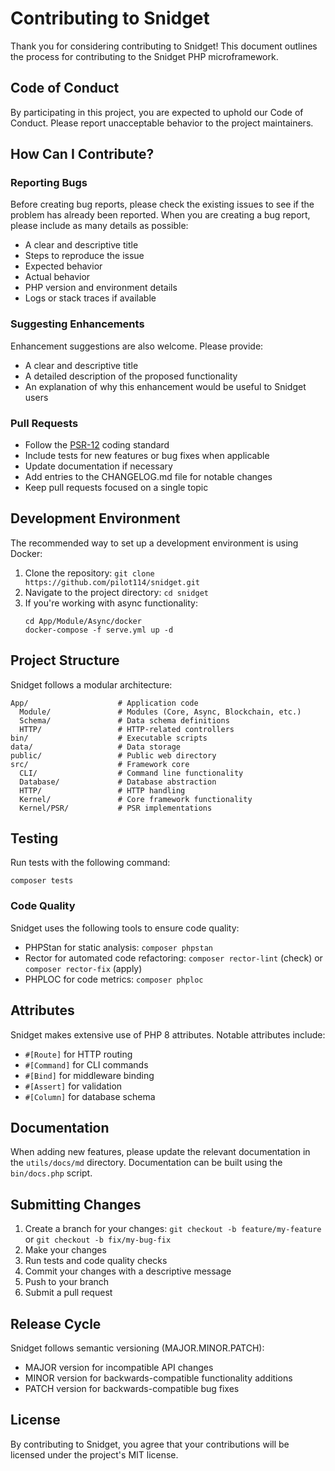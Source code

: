 # Contributing to Snidget

Thank you for considering contributing to Snidget! This document outlines the process for contributing to the Snidget PHP microframework.

## Code of Conduct

By participating in this project, you are expected to uphold our Code of Conduct. Please report unacceptable behavior to the project maintainers.

## How Can I Contribute?

### Reporting Bugs

Before creating bug reports, please check the existing issues to see if the problem has already been reported. When you are creating a bug report, please include as many details as possible:

* A clear and descriptive title
* Steps to reproduce the issue
* Expected behavior
* Actual behavior
* PHP version and environment details
* Logs or stack traces if available

### Suggesting Enhancements

Enhancement suggestions are also welcome. Please provide:

* A clear and descriptive title
* A detailed description of the proposed functionality
* An explanation of why this enhancement would be useful to Snidget users

### Pull Requests

* Follow the [PSR-12](https://www.php-fig.org/psr/psr-12/) coding standard
* Include tests for new features or bug fixes when applicable
* Update documentation if necessary
* Add entries to the CHANGELOG.md file for notable changes
* Keep pull requests focused on a single topic

## Development Environment

The recommended way to set up a development environment is using Docker:

1. Clone the repository: `git clone https://github.com/pilot114/snidget.git`
2. Navigate to the project directory: `cd snidget`
3. If you're working with async functionality:
   ```
   cd App/Module/Async/docker
   docker-compose -f serve.yml up -d
   ```

## Project Structure

Snidget follows a modular architecture:

```
App/                    # Application code
  Module/               # Modules (Core, Async, Blockchain, etc.)
  Schema/               # Data schema definitions
  HTTP/                 # HTTP-related controllers
bin/                    # Executable scripts
data/                   # Data storage
public/                 # Public web directory
src/                    # Framework core
  CLI/                  # Command line functionality
  Database/             # Database abstraction
  HTTP/                 # HTTP handling
  Kernel/               # Core framework functionality
  Kernel/PSR/           # PSR implementations
```

## Testing

Run tests with the following command:

```
composer tests
```

### Code Quality

Snidget uses the following tools to ensure code quality:

* PHPStan for static analysis: `composer phpstan`
* Rector for automated code refactoring: `composer rector-lint` (check) or `composer rector-fix` (apply)
* PHPLOC for code metrics: `composer phploc`

## Attributes

Snidget makes extensive use of PHP 8 attributes. Notable attributes include:

* `#[Route]` for HTTP routing
* `#[Command]` for CLI commands
* `#[Bind]` for middleware binding
* `#[Assert]` for validation
* `#[Column]` for database schema

## Documentation

When adding new features, please update the relevant documentation in the `utils/docs/md` directory. Documentation can be built using the `bin/docs.php` script.

## Submitting Changes

1. Create a branch for your changes: `git checkout -b feature/my-feature` or `git checkout -b fix/my-bug-fix`
2. Make your changes
3. Run tests and code quality checks
4. Commit your changes with a descriptive message
5. Push to your branch
6. Submit a pull request

## Release Cycle

Snidget follows semantic versioning (MAJOR.MINOR.PATCH):

* MAJOR version for incompatible API changes
* MINOR version for backwards-compatible functionality additions
* PATCH version for backwards-compatible bug fixes

## License

By contributing to Snidget, you agree that your contributions will be licensed under the project's MIT license.